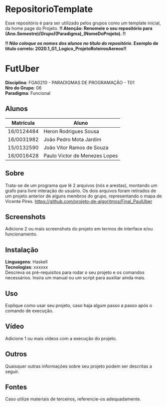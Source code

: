 # RepositorioTemplate
Esse repositório é para ser utilizado pelos grupos como um template inicial, da home page do Projeto.
**!! Atenção: Renomeie o seu repositório para (Ano.Semestre)_(Grupo)_(Paradigma)_(NomeDoProjeto). !!** 

**!! *Não coloque os nomes dos alunos no título do repositório*. Exemplo de título correto: 2020.1_G1_Logico_ProjetoRoteirosAereos!!**

# FutUber

**Disciplina**: FGA0210 - PARADIGMAS DE PROGRAMAÇÃO - T01 <br>
**Nro do Grupo**: 06<br>
**Paradigma**: Funcional<br>

## Alunos
|Matrícula | Aluno |
| --          | --                             |
| 16/0124484  |  Heron Rodrigues Sousa         |
| 16/0031982  |  João Pedro Mota Jardim        |
| 15/0132590  |  João Vitor Ramos de Souza     |
| 16/0016428  |  Paulo Victor de Menezes Lopes |

## Sobre 
Trata-se de um programa que lê 2 arquivos (nós e arestas), montando um grafo para livre interação do usuário. Os dois arquivos foram retirados de um projeto anterior de alguns membros do grupo, representando o mapa de Vicente Pires. https://github.com/projeto-de-algoritmos/Final_PaulUber 

## Screenshots
Adicione 2 ou mais screenshots do projeto em termos de interface e/ou funcionamento.

## Instalação 
**Linguagens**: Haskell<br>
**Tecnologias**: xxxxxx<br>
Descreva os pré-requisitos para rodar o seu projeto e os comandos necessários.
Insira um manual ou um script para auxiliar ainda mais.

## Uso 
Explique como usar seu projeto, caso haja algum passo a passo após o comando de execução.

## Vídeo
Adicione 1 ou mais vídeos com a execução do projeto.

## Outros 
Quaisquer outras informações sobre seu projeto podem ser descritas a seguir.

## Fontes
Caso utilize materiais de terceiros, referencie-os adequadamente.
